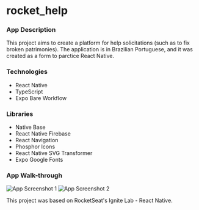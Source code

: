 # rocket_help

### App Description
This project aims to create a platform for help solicitations (such as to fix broken patrimonies). The application is in Brazilian Portuguese, and it was created as a form to parctice React Native.

### Technologies
- React Native
- TypeScript
- Expo Bare Workflow

### Libraries
- Native Base
- React Native Firebase
- React Navigation
- Phosphor Icons
- React Native SVG Transformer
- Expo Google Fonts

### App Walk-through 
<div style="display: inline-block">
    <img src="./src/screenshot1.png" alt="App Screenshot 1">
    <img src="./src/screenshot2.png" alt="App Screenshot 2">
</div>


This project was based on RocketSeat's Ignite Lab - React Native.
